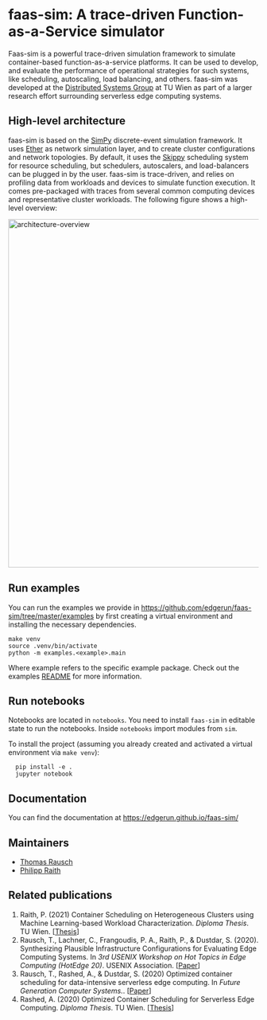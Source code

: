 faas-sim: A trace-driven Function-as-a-Service simulator
========================================================

Faas-sim is a powerful trace-driven simulation framework to simulate container-based function-as-a-service platforms.
It can be used to develop, and evaluate the performance of operational strategies for such systems, like scheduling, autoscaling, load balancing, and others.
faas-sim was developed at the [Distributed Systems Group](https://dsg.tuwien.ac.at) at TU Wien as part of a larger research effort surrounding serverless edge computing systems.

High-level architecture
-----------------------

faas-sim is based on the [SimPy](https://simpy.readthedocs.io) discrete-event simulation framework.
It uses [Ether](https://github.com/edgerun/ether) as network simulation layer, and to create cluster configurations and network topologies.
By default, it uses the [Skippy](https://github.com/edgerun/skippy-core) scheduling system for resource scheduling,
but schedulers, autoscalers, and load-balancers can be plugged in by the user.
faas-sim is trace-driven, and relies on profiling data from workloads and devices to simulate function execution.
It comes pre-packaged with traces from several common computing devices and representative cluster workloads.
The following figure shows a high-level overview:

<img alt="architecture-overview" width="700px" src="https://raw.github.com/edgerun/faas-sim/master/doc/figures/architecture-overview.png">

Run examples
------------

You can run the examples we provide in https://github.com/edgerun/faas-sim/tree/master/examples by first creating a virtual environment and installing the necessary dependencies.

    make venv
    source .venv/bin/activate
    python -m examples.<example>.main

Where example refers to the specific example package.
Check out the examples [README](https://github.com/edgerun/faas-sim/tree/master/examples/README.md) for more information.

Run notebooks
-------------

Notebooks are located in `notebooks`.
You need to install `faas-sim` in editable state to run the notebooks.
Inside `notebooks` import modules from `sim`.

To install the project (assuming you already created and activated a virtual environment via `make venv`):

      pip install -e .
      jupyter notebook

Documentation
-------------

You can find the documentation at https://edgerun.github.io/faas-sim/

Maintainers
------------

* [Thomas Rausch](https://github.com/thrau)
* [Philipp Raith](https://github.com/phip123)

Related publications
--------------------

1. Raith, P. (2021)
   Container Scheduling on Heterogeneous Clusters using Machine Learning-based Workload Characterization.
   *Diploma Thesis*. TU Wien.
   [[Thesis](https://repositum.tuwien.at/handle/20.500.12708/16871)]
1. Rausch, T., Lachner, C., Frangoudis, P. A., Raith, P., & Dustdar, S. (2020).
   Synthesizing Plausible Infrastructure Configurations for Evaluating Edge Computing Systems.
   In *3rd USENIX Workshop on Hot Topics in Edge Computing (HotEdge 20)*. USENIX Association.
   [[Paper](https://www.usenix.org/conference/hotedge20/presentation/rausch)]
1. Rausch, T., Rashed, A., & Dustdar, S. (2020)
   Optimized container scheduling for data-intensive serverless edge computing.
   In *Future Generation Computer Systems.*.
   [[Paper](https://www.sciencedirect.com/science/article/pii/S0167739X2030399X)]
1. Rashed, A. (2020)
   Optimized Container Scheduling for Serverless Edge Computing.
   *Diploma Thesis*. TU Wien.
   [[Thesis](http://repositum.tuwien.ac.at/obvutwhs/content/titleinfo/4671607)]
